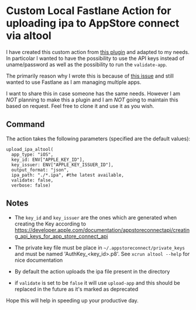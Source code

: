 # Custom Local Fastlane Action for uploading ipa to AppStore connect via altool
I have created this custom action from [this plugin](https://github.com/XCTEQ/fastlane-plugin-altool) and adapted to my needs.
In particolar I wanted to have the possibility to use the API keys instead of uname/password as well as the possibility to run the `validate-app`.

The primarily reason why I wrote this is because of [this issue](https://github.com/fastlane/fastlane/issues/20371) and still wanted to use Fastlane as I am managing multiple apps.

I want to share this in case someone has the same needs. However I am *NOT* planning to make this a plugin and I am *NOT* going to maintain this based on request. Feel free to clone it and use it as you wish.


## Command
The action takes the following parameters (specified are the default values):
```
upload_ipa_altool(
  app_type: "iOS",
  key_id: ENV["APPLE_KEY_ID"],
  key_issuer: ENV["APPLE_KEY_ISSUER_ID"],
  output_format: "json",
  ipa_path: "./*.ipa", #the latest available,
  validate: false,
  verbose: false)
```

## Notes

- The `key_id` and `key_issuer` are the ones which are generated when creating the Key according to https://developer.apple.com/documentation/appstoreconnectapi/creating_api_keys_for_app_store_connect_api

- The private key file must be place in `~/.appstoreconnect/private_keys` and must be named 'AuthKey_<key_id>.p8'. See `xcrun altool --help` for nice documentation

- By default the action uploads the ipa file present in the directory

- if `validate` is set to be `false` it will use `upload-app` and this should be replaced in the future as it's marked as deprecated


Hope this will help in speeding up your productive day.

